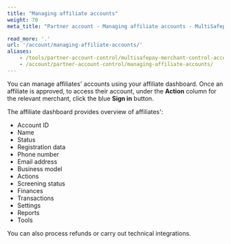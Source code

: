 ```yaml
---
title: "Managing affiliate accounts"
weight: 70
meta_title: "Partner account - Managing affiliate accounts - MultiSafepay Docs"

read_more: '.'
url: '/account/managing-affiliate-accounts/'
aliases:
    - /tools/partner-account-control/multisafepay-merchant-control-access
    - /account/partner-account-control/managing-affiliate-accounts/
---
```


You can manage affiliates' accounts using your affiliate dashboard. Once an affiliate is approved, to access their account, under the **Action** column for the relevant merchant, click the blue **Sign in** button.

The affiliate dashboard provides overview of affiliates':

- Account ID
- Name
- Status
- Registration data
- Phone number
- Email address
- Business model
- Actions
- Screening status
- Finances
- Transactions
- Settings
- Reports
- Tools

You can also process refunds or carry out technical integrations.




